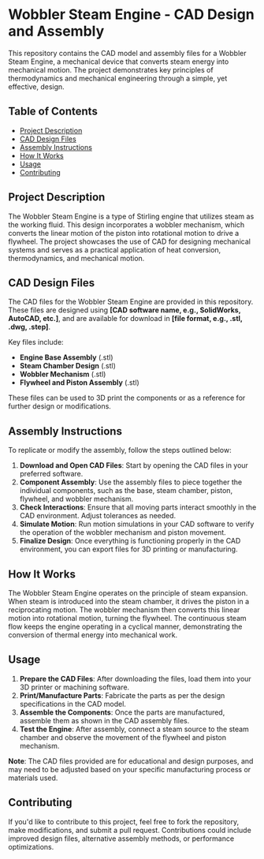 # Wobbler Steam Engine - CAD Design and Assembly

This repository contains the CAD model and assembly files for a Wobbler Steam Engine, a mechanical device that converts steam energy into mechanical motion. The project demonstrates key principles of thermodynamics and mechanical engineering through a simple, yet effective, design.

## Table of Contents
- [Project Description](#project-description)
- [CAD Design Files](#cad-design-files)
- [Assembly Instructions](#assembly-instructions)
- [How It Works](#how-it-works)
- [Usage](#usage)
- [Contributing](#contributing)

## Project Description

The Wobbler Steam Engine is a type of Stirling engine that utilizes steam as the working fluid. This design incorporates a wobbler mechanism, which converts the linear motion of the piston into rotational motion to drive a flywheel. The project showcases the use of CAD for designing mechanical systems and serves as a practical application of heat conversion, thermodynamics, and mechanical motion.

## CAD Design Files

The CAD files for the Wobbler Steam Engine are provided in this repository. These files are designed using **[CAD software name, e.g., SolidWorks, AutoCAD, etc.]**, and are available for download in **[file format, e.g., .stl, .dwg, .step]**.

Key files include:
- **Engine Base Assembly** (.stl)
- **Steam Chamber Design** (.stl)
- **Wobbler Mechanism** (.stl)
- **Flywheel and Piston Assembly** (.stl)

These files can be used to 3D print the components or as a reference for further design or modifications.

## Assembly Instructions

To replicate or modify the assembly, follow the steps outlined below:

1. **Download and Open CAD Files**: Start by opening the CAD files in your preferred software.
2. **Component Assembly**: Use the assembly files to piece together the individual components, such as the base, steam chamber, piston, flywheel, and wobbler mechanism.
3. **Check Interactions**: Ensure that all moving parts interact smoothly in the CAD environment. Adjust tolerances as needed.
4. **Simulate Motion**: Run motion simulations in your CAD software to verify the operation of the wobbler mechanism and piston movement.
5. **Finalize Design**: Once everything is functioning properly in the CAD environment, you can export files for 3D printing or manufacturing.

## How It Works

The Wobbler Steam Engine operates on the principle of steam expansion. When steam is introduced into the steam chamber, it drives the piston in a reciprocating motion. The wobbler mechanism then converts this linear motion into rotational motion, turning the flywheel. The continuous steam flow keeps the engine operating in a cyclical manner, demonstrating the conversion of thermal energy into mechanical work.

## Usage

1. **Prepare the CAD Files**: After downloading the files, load them into your 3D printer or machining software.
2. **Print/Manufacture Parts**: Fabricate the parts as per the design specifications in the CAD model.
3. **Assemble the Components**: Once the parts are manufactured, assemble them as shown in the CAD assembly files.
4. **Test the Engine**: After assembly, connect a steam source to the steam chamber and observe the movement of the flywheel and piston mechanism.

**Note**: The CAD files provided are for educational and design purposes, and may need to be adjusted based on your specific manufacturing process or materials used.

## Contributing

If you'd like to contribute to this project, feel free to fork the repository, make modifications, and submit a pull request. Contributions could include improved design files, alternative assembly methods, or performance optimizations.

